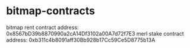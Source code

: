 # bitmap-contracts




bitmap rent contract address: 0x8567bD39b8870990a2cA14Df3102a00A7d72f7E3
merl stake contract address: 0xb311c4b8091aff30Bb928b17Cc59Ce5D8775b13A
